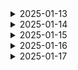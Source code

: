 <details>
<summary>
  2025-01-13 
</summary>

## 1. 개인 아이디어 제시

## 1) 문제 상황

→ 해외 여행을 처음 가는 사람

→ 여행 계획을 짜는 데 어려움이 있는 사람

→ 혼자 여행을 가기 싫은 사람

등등..

예시로 든 위에 사람들 외에도 많은 사람들은 여행사의 **‘패키지’** 상품을 이용한다.

하지만 패키지 상품을 사용해봤을 때 단점은 ‘빡빡한 스케줄, 원치 않는 루트,  같은 패키지를 이용하는 일행’ 등이 있다.

그래서 여행을 가고 싶지만 가기 쉽지 않은 사람들을 위해 생각한 서비스이다.

## 2) 주요 기능

### **1️⃣ 매칭**

사용자가 원하는 여행 스타일을 입력 받아 니즈가 비슷한 회원끼리 매칭. 매칭된 사용자들끼리 실시간 채팅/화상 통화를 통해 정해진 양식(여행 계획 템플릿)에 맞춰 여행 계획을 세워 글 등록.여행사 쪽에서 글을 보고 추진할 수 있는 여행 계획을 채택하는 방식

**사용자가 이 서비스를 사용하기 위해 입력해야 할 정보 (예상)** 

- 음주 유/무/상관없음
- 디저트 선호도
- 숙박 중요도
- 일정 기간 동안 많은 장소 방문을 희망 VS 여유로운 여행을 희망하는지 등등의 활동 스타일
- 원하는 여행 주제 작성 (EX 디저트 여행, 그 나라의 문화를 알기, 식도락 여행 등등)
- 동행자의 선호 사항

등등

여행 계획 템플릿

⇒ 사용자들이 쉽게 여행 계획을 만들 수 있도록, 다양한 여행지와 활동을 카테고리 별로 나누어 제공 

### 2️⃣**기존 패키지 비교 (고려)**

여행사 API(하나투어, 모두투어, 노란풍선등등,,)를 활용하여 여행사 측

에서 제공하는 패키지 비교 기능 ⇒ 선택 시 해당 사이트로 이동

❗여행사 API를 쓸 수 있는지 확인해야 함(문의 필수)/ 불가능 시 웹 크롤링.. 또는 사용X

### 3️⃣커뮤니티 / 피드백

실제 이 사이트를 이용했을 때 후기를 공유할 수 있는 커뮤니티

### 4️⃣ 현지 여행사 승인 시스템

⇒ 사용자들의 여행 계획을 보고 여행을 채택할 경우 사용자들과의 실시간 채팅으로 연결되어 여행 계획 조정

→ 실시간 커뮤니케이션 시스템

→ 예약 및 일정을 관리할 수 있는 기능

※ 예를 들어, 사용자가 작성한 일정이 현지 여행사의 서비스 제공 범위 내에 있는 지 확인하고, 필요한 경우 여행 일정을 조정/보완해야 하기 때문

또한, 반대로 여행사 측에서 맞춤형 패키지를 제공하는 페이지도 있으면 괜찮을 듯

### 5️⃣ 알림 시스템

⇒ 진행 상황에 대해 알림

## 3) 추가할 수 있는 기능

### **1️⃣ 다국적 언어 지원**

⇒ 다양한 국가에서 여행하는 사람들과 매칭 될 수 있는 방향을 고려해 보는 것도 나쁘지 않을 듯

⇒ 각국의 문화, 예절, 여행지 팁, 주의 사항을 제공

## 4) 서비스 이점

### **1️⃣ 비용 절감**

⇒ 기존 여행사의 패키지 여행은 때때로 너무 비싸거나, 사용자가 원하지 않는 부분이 포함되어 있을 

수 있다. 그러나 이 서비스는 사용자가 선택한 여행 일정 만으로 패키지를 구성할 수 있어 더 저렴한 여행을 즐길 수 있다. 자신의 예산에 맞는 여행 계획을 설정하여 비용 효율적인 여행을 만들 수 있다는 것이다.

### 2️⃣ 만족도 향상

⇒ 사용자가 직접 만든 여행 계획을 채택하는 서비스 이기에 차별화된 서비스를 제공하고

이를 통해 독창적이고 창의적인 상품을 원하는 고객 유치 가능

⇒ 자신이 만든 계획이 실제 여행으로 이어질 경우, 그 여행사에 대한 만족감을 느끼고 재이용성이 높다

## 5) 기존 서비스와의 차별점

### **1️⃣ 실행 방식**

⇒ 대형 여행사(EX 하나투어, 모두투어 등등)가 아닌 현지 여행사와의 직접적인 협력을 통해 사용자의 여행 계획을 실행 가능 하도록 예약하고 실행하는 방식

### 2️⃣ 패키지 여행의 개인화

⇒ 사용자가 **전체 여행 계획**을 **자유롭게 설정**하고, 자신만의 여행 스타일에 맞춘 일정, 활동, 숙박 등을 완전히 개인화할 수 있습니다. 

## 백(GPT)

1. 매칭 시스템
    
    → 사용자들의 여행 취향 및 스타일을 기반으로 매칭 알고리즘
    
    → 매칭된 사용자들의 정보를 저장, 비교, 연결할 수 있는 데이터 처리
    
    → 매칭된 사용자들 간의 메시지 기록 저장 및 관리
    
2. 여행 계획 관리 및 템플릿 처리
    
    → 사용자가 작성항 여행 계획을 서버에서 저장, 업데이트, 삭제할 수 있는 기능
    
    → 다양한 여행 계획 템플릿을 미리 제공하고 이를 수정할 수 있도록 지원
    
3. 알림 시스템
    
    → 여행 계획 진행 상황에 대해 사용자에게 알림을 전송(예: 여행사 승인, 매칭된 사용자와의 소통알림 등등)
    
4. 예약 및 일정 관리
    
    → 동기화된 데이터 관리로 실시간으로 일정 변경 및 업데이트 반영
    

## 프론트(GPT)

1. 사용자 인터페이스 디자인
    
    → 뭐,,실시간 소통 인터페이스, 반응형 웹/앱 디자인 등등
    
2. 사용자 입력 및 정보 처리
3. 여행 계획 템플릿
4. 매칭 및 사용자 간 소통
    
    → 사용자 간 매칭 결과를 명확히 보여주는 화면
    
    1. 알림 기능
        
        → UI
        
    
    → 실시간 채팅 및 화상 통화 기능을 위한 인터페이스
    
5. 예약 일정
    
    → 일정 관리 화면에서 여행 계획 변경 및 상세 일정 확인

## 2. 아이디어 회의

회의를 통해 나온 아이디어 중 구현가능성, 참신성 등 기준을 놓고 아이디어회의를 진행하였다.

피그마를 활용하여 아이디어 시나리오를 작성과 미팅을 통해 주제 선정과 아이디어 구체화 방향을 잡았다.

- [2x2 Matrix Template on Figma](https://www.figma.com/board/FNf9cPH8OR9HqrHQLJR7Ay/2x2-Matrix-Template-(Community)?node-id=0-1&p=f&t=jCfOiUcPCLiMWiKo-0)

- [Notion Document](https://www.notion.so/8153d7cd54614cdda84829a6e8053bf5?d=ba4b5ba17b4a42bba6dc405f5e521412#e0ca957de0774eec8b13335365780fe7)

## 3. webRTC
= 브라우저 간 실시간 통신을 가능하게 하는 기술

1. navigator.mediaDevices.getUserMedia()

    => 사용자 장치의 카메라와 마이크에서 미디어 스트림을 가져오는 API

```
ex) 
navigator.mediaDevices.getUserMedia({ video: true, audio: true })
  .then((stream) => {
  })
  .catch((error) => {
    console.error("Error accessing media devices", error);
  });
```

2. RTCPeerConnection

    => 오디오 및 비디오 스트림을 교환하는데 사용

```
const peerConnection = new RTCPeerConnection();

stream.getTracks().forEach(track => {
  peerConnection.addTrack(track, stream);
}); // 로컬 미디어 스트림 추가

// ICE 후보 처리
peerConnection.onicecandidate = (event) => {
  if (event.candidate) {
  } // 시그널링 서버로 보내기
};

peerConnection.ontrack = (event) => {
  const remoteStream = event.streams[0];
  const remoteVideo = document.querySelector('#remote-video');
  remoteVideo.srcObject = remoteStream;
};// 원격 스트림 처리
```

... 추후 더 공부 예정

## 4. 느낀점점
=> webRTC를 사용하기 위해서 API를 연결하는 과정을 알아보았다. 아이디어 구체화를 하는 과정에서 AI를 사용하면 더 좋을 거 같다는 의견에 이 부분을 어떻게 연결해야할 지 좀 더 알아봐야 할 것 같다.

</details>

<details>
<summary>
  2025-01-14 
</summary>

  # 💻 아이디어 기획

  - [아이디어 고도화](https://www.figma.com/board/2zJB2KigZgpFTxEPSVnbUj/%EA%B8%B0%EB%8A%A5-%EA%B3%A0%EB%8F%84%ED%99%94?node-id=0-1&p=f&t=KL81nPwpbUIYEwFs-0)

  ## 2차 미팅 진행
  - Q) 가고자 하는 곳에 비행기가 없을 경우?
    => [스카이스캐너API](https://developers.skyscanner.net/docs/flights-live-prices/overview)
      를 통해 출발지-도착지 검색 후만 검색을 입력했을 때 결과값을 활용
  - Q) 공동 작업 필수로 넣기
    => getDisplayMedia API 활용 예상

# git 공부 및 정리
```jsx
git init
```

⇒ 새로운 Git 저장소(repository)를 생성할 때 사용

## staging area

⇒ commit을 하기 전에 commit할 파일을 골라 놓는 곳

- staging
    
    = staging area에 파일 넣는 행위
    
    → **git add  명령어로 넣음**
    

## repository

⇒ commit된 파일의 버전들을 모아 놓는 곳

# git add

1.

```jsx
git add 파일명1, 파일명2 
=> 여러 파일 스테이징
```

2.

```jsx
git add .
=> 모든 파일을 전부 스테이징
```

1. 상태 확인

```jsx
git stateus
=> 지금 변경된 파일, 스테이징된 파일을 알려줌
```

1. 스테이징 취소

```jsx
git restore --staged 파일명
```

# git commit

1. commit

```jsx
git commit -m '메세지'
```

1. 상태 확인

```jsx
git log --all --oneline 
git log -=all --oneline --graph //그래프로 그려줌
=> commit 기록을 한 눈에 파악하기
	입력 후엔 Vim 에디터가 켜져서 j,k 키로 위아래 스크롤이 가능, q키로 종료
```

VScode 에디터에서 

➕ 누르면 git add

✔️ 누르면 git commit 

# diff

1. 과거 특정 파일과 현재 파일 비교

```jsx
git diff(tool) 커밋id
```

1. 과거 특정 commit 2개 간의 차이점 비교

```jsx
git diff(tool) 커밋id1 커밋id2
```

Vim 에디터가 켜질 경우

hjkl 로 움직일 수 있고 :q 여러번 또는 :qa 임

근데 **git graph**

# git branch

⇒ 프로젝트의 복사본을 만드는 것과 같음

```jsx
git branch 브랜치이름
```

⇒ 브랜치’만’ 생성

```jsx
git switch 브랜치이름
//전에는 git checkout 브랜치명 을 사용
```

⇒ 브랜치 이동

```jsx
git status
```

⇒ 현재 위치 확인

# git merge

⇒ 브랜치에서 작업한 코드를 main브랜치에 합하는 것

1. push하려는 브랜치로 이동 (ex git switch main)
2. 합치려는 브랜치 입력

```jsx
git switch main
git merge 브랜치명
```

※ 합칠 때 주의사항

⇒ master와 banch에서 같은 파일, 같은 줄 CONFLICT 발생

<<<< / >>>> / ==== 쓸데없는 것을 지우고 원하는 코드만 남기기

그 후

```jsx
git add 파일명
git commit -m '메세지'
```

## 요약

```jsx
브랜치 생성 => git branch 브랜치명
브랜치 이동 => git switch 브랜치명
브랜치 합치기 main/master 브랜치로 이동한 뒤=>  git merge 브랜치명
브랜치마다 commit 내역을 그래프로 보고 싶을 경우 => git log--graph--online--all
브랜치 합칠 때 conflict발생 시 파일열어서 수정 후 => git add, commit

```

# git restore

⇒ 최근 commit된 상태로 현재 파일의 수정 내역을 되돌릴 수 있음

```jsx
git restore 파일명
git restore --source 커밋아이디 파일명 //입력한 파일이 특정 커밋 아이디 시점으로 복귀
```

# git revert
⇒ 3개의 commit 중 2번째 파일이 문제가 많아서 commit을 취소하고 싶다?

실은 없애는 건 아니고 commit하나를 취소한 commit이 생성되는 것

```jsx
git revert 커밋아이디
```

→ 입력하면 에디터가 뜨는데 커밋메세지 수정하고 닫기

→ 만약 Vim에디터가 뜰 경우? 이 또한 커밋메세지 수정하라는 건데 수정하려면 i눌러서 수정

아닐 경우 esc 누른 후 :wq

# git reset

⇒ 걍 최대한 최대한도 아니고 사용하지 않는다 생각
</details>


<details>
<summary>
  2025-01-15 
</summary>
  
  # 💻 Jira

  = 프로젝트 관리 및 이슈 추적 시스템

→ 비슷한 서비스:  Github, Trello 등

- 장점
    - 애자일 한 프로젝트 관리 도구 제공
        
        → 칸반, 스크럼 등의 개발 방식간략한 UI/UX, 타앱과의 연동성(Gihub, Slack 등)
        
    - 이슈 관리
        
        → 이슈를 세분화하여 다양한 업무를 계층화 할 수 있음
        
- 특징
    1. 이슈 및 작업 관리 
        1. 이슈 트래킹 (이슈 추적)
        2. 이슈 워크플로우 ⇒ 이슈의 진행 상황을 시각적으로 추적
    2. 프로젝트 관리
    3. 팀 협업
        1. 사용자 및 역할 관리 ⇒ 각 팀원의 역할과 권한을 부여할 수 있고, 관리자는 팀원들이 어떤 작업을 할 수 있을지 세부적으로 조정 가능
    4. 자동화
        1. 반복적인 작업을 자동화할 수 있는 기능 
        2. 특정 작업에 대해 알림을 설정하여 팀 내의 중요 변경 사항이나 이벤트에 대해 알릴 수 있음
    

## EPIC

= 제일 큰 기능 단위나 프로젝트의 주요 영역을 나타냄

→ 여러 개의 작은 작업으로 분해해야할 큰 목표 또는 기능으로 표

- 주로 Major Feature들을 중심으로 정의
- 해당 이슈의 출처와 목적을 분명하게 하기 위해 ~~으로서, ~이 필요하다는 식으로 작성하는 것을 추천
- 장기적인 목표로, 한 번에 완료될 수 없는 큰 작업

## 태스크(Task)

= 실제로 수행해야 할 구체적인 작업이나 활동

→ 구체적인 작업 단위

## 하위 작업(Sub Task)

= 위의 이슈들의 하위 작업

- commit이라고 생각하면 좋다

-----
# 개인 공부
- vue를 공부할 떈 axios 라이브러리를 사용하여 서버에 데이터 요청하였다. 검색 또는 gpt를 통해 서버 요청 관련 질문을 하였을 때 fetch()를 사용하는 결과가 많이 나와서 fetch에 대한 공부를 진행했다.

## fetch

```jsx
fetch().then().then()
```

- fetch() : 요청지 주소, method headers 등 요청정보, 데이터 정보(body)
- then():  첫번째 then. 받을 데이터 형태의 빈깡통으로 세팅 →나머지 랜더링 계속
- then() : 두번째 then. 실제 데이터가 담기는 곳 → 랜더링 완료 후 두번째 then 에 데이터가 있으면 다시 랜더링

### fetch의 사용: GET 방식으로 서버에 데이터 요청

```jsx
fetch('요청지 주소', { method : "GET" })       //메소드 방식 지정
        .then(res => res.json())              //json으로 받을 것을 명시
        .then(res => {                        //실제 데이터를 상태변수에 업데이트
            console.log(1, res);
            setValue(res);
		}); 
```

### fetch의 사용: POST 방식으로 서버에 데이터 요청

```jsx
fetch("요청지 주소", {
            method : "POST",          //메소드 지정
            headers : {               //데이터 타입 지정
                "Content-Type":"application/json; charset=utf-8"
            },
            body: JSON.stringify(data)   //실제 데이터 파싱하여 body에 저장
        }).then(res=>res.json())        // 리턴값이 있으면 리턴값에 맞는 req 지정
          .then(res=> {
            console.log(res);          // 리턴값에 대한 처리
          });
```

### 로그인 로직(fetch 사용)

```jsx
const response = await fetch(
      "요청지 주소",
      {
        method: "POST",
        headers: {
          "Content-Type": "application/json",
        },
        body: JSON.stringify({
          email: email,
          password: password,
        }),
      }
    );
    const result = await response.json();
```

- const response = await fetch(URL, options):
    - 첫 번째 인수 ⇒ 요청을 보낼 URL
    - 두 번째 인수 ⇒ 요청 옵션(메소드, 헤더, 바디 등)을 객체 형태로 전달
    - await ⇒ Promise가 완료될 때까지 기다린 후, 그 결과를 result에 저장

위 코드는 비동기식으로 작동하므로, await키워드를 사용하는 부분은 반드시 asyn 함수 내부에서 호출하기

### 회원가입 구현

```jsx
//서버 통신
try {
      const response = await fetch(
        " https://port-0-gateway-12fhqa2llofoaeip.sel5.cloudtype.app/auth/signup",
        {
          method: "POST",
          headers: {
            "Content-Type": "application/json",
          },
          body: JSON.stringify(payload),
        }
      );

      const data = await response.json();

      if (response.status === 201) {
        // Redirect to login.html
        console.log("성공! 이메일주소: " + data.email);
        navigate("/login"); // 로그인 성공시 홈으로 이동합니다.
      } else if (response.status === 400) {
        // Handle error
        alert(`회원가입 실패: ${data.email}`);
      }
    } catch (error) {
      console.error("오류 발생:", error);
    }
```

### 로그아웃

```jsx
sessionStorage.removeItem("token");
sessionStorage.removeItem("email");
sessionStorage.removeItem("role");
sessionStorage.removeItem("storeid");
```

⇒ sessionStorage에 갖고 있던 로그인 정보를 모두 버리기
</details>

<details>
<summary>
  2025-01-16 
</summary>

  # 📊[플로우 차트](https://www.figma.com/board/2zJB2KigZgpFTxEPSVnbUj/%EA%B8%B0%EB%8A%A5-%EA%B3%A0%EB%8F%84%ED%99%94?node-id=0-1&p=f&t=mGwDoWI0u6nyt1Ye-0)

  - 전체적인 프로젝트 흐름을 사용자와 여행사를 나눠 완성

  # 📜[기능명세서](https://www.notion.so/17c8b1bba83d806eaa23c10a39ce9ccd)

  - 페이지를 큰 틀로 잡고 사용자, 여행사 입장에서 각각의 상세 기능을 작성성

  # PWA

Progressive Web App

= 웹 사이트를 안드로이드/ios 모바일 앱처럼 사용할 수 있게 만드는 일종의 웹개발 기술

 

## 웹사이트를 PWA화 시키면 좋은 점

1. **스마트폰, 태블릿 바탕화면에 웹사이트를 설치 가능**
    
    ⇒ 설치된 앱을 구르면 상단 URL바가 제거된 크롬 브라우저가 뜸
    
2. **오프라인에서도 동작 가능**
    
    ⇒ service-worker.js라는 파일과 브라우저의 Cache storage  덕분
    
    (js로 게임 만들 때 유용)
    
3. **설치 유도 비용이 매우 적음**
    
    ⇒ 앱 설치를 유도하는 마케팅 비용이 적게 들어 좋음
    
    (웹사이트 방문자들에게 간단한 팝업을 띄워서 설치 유도 할 수 있음)
    

## 방법

⇒ manifest.json과 service-worker.js 라는 파일 2개만 사이트 로컬 경로에 있으면 브라우저가 PWA로 인식

**※ 프로젝트 생성 시!!**

```jsx
npx create-react-app 프로젝트명 --template cra-template-pwa
```

/index.js 로 간 후 

```jsx
serviceWorkerRegistraion.unregister();
// ↑ 이 부분을
serviceWorkerRegistraion.register();
// 변경
```

그 후 

```jsx
yarn build / npm run build 
```

를 진행하게 되면 위에 말한 두 파일이 자동으로 생성

여기까지 PWA 발행

---

## manifest.json / service-worker.js 파일 살펴보기

- manifest.json ⇒ 웹앱의 아이콘, 이름, 테마색 이런 부분을 결정
    
    ```jsx
    {
      "version" : "사용하고 있는앱의 버전.. 예를 들면 1.12 이런거",
      "short_name" : "설치 후 앱런처나 바탕화면에 표시할 짧은 12자 이름",
      "name" : "기본이름",
      "icons" : { 여러가지 사이즈별 아이콘 이미지 경로 },
      "start_url" : "앱아이콘 눌렀을 시 보여줄 메인페이지 경로",
      "display" : "standalone 아니면 fullscreen",
      "background_color" : "앱 처음 실행시 잠깐 뜨는 splashscreen의 배경색",
      "theme_color" : "상단 탭색상 등 원하는 테마색상",
    }
    ```
    
    등등 집어 넣을 수 있음
    
    ➕ version, scope 항목은 추가로 검색해보기
    
    ```jsx
    <link rel="manifest" href="/manifest.webmanifest">
    ```
    
    ⇒ 웹앱에서 사용하는 모든 html 
    
- service-worker.js
    
    ⇒ 기존의 앱 같은 건 설치할 때 스토어 가서 설치하면 앱 구동에 필요한 이미지, 데이터들이 전부 하드에 설치
    
    그 후 앱을 실행하면 앱 구성에 필요한 데이터를 서버에 요청하는 것이 아니라 하드에 이미 설치되어 있는 걸 그대로 가져와 씀
    
    이러한 것을 흉내내도록 도와주는 파일
    
    [참고 url]
    
    (공식 튜토리얼) https://developers.google.com/web/fundamentals/primers/service-workers
    
    (샘플) https://googlechrome.github.io/samples/service-worker/basic/
    
    ⇒ service worker 파일을 내가 만들고 싶다? 그때 참고
    

## PWA 커스터마이징

1. **하드에 설치할 파일 중 HTML을 제외하기**
    
    node_modules/react-scripts/config/webpack.config.js 
    
    ```jsx
    new WorkboxWebpackPlugin.InjectManifest({
        swSrc,
        dontCacheBustURLsMatching: /\.[0-9a-f]{8}\./,
        exclude: [/\.map$/, /asset-manifest\.json$/, /LICENSE/], 
    ```
    
    - exclude ⇒ 어떤 파일을 캐싱하지 않을 건지 결정하는 부분
        
        정규식으로 작성하는데 정규식과 일치하는 파일명을 제외합니다.
        
        그래서 원하는 HTML 파일을 여기 등록하시면 끝입니다.
</details>

<details>
<summary>
  2025-01-17 
</summary>

# 💻 프론트
  - [와이어 프레임](https://www.figma.com/design/Y6gwYWBepPRNpY430a2Z3N/%EC%9A%B0%EB%81%BC%EB%81%BC!?node-id=84-2&p=f&t=4QrMS1PVLGHYU2hm-0)
   => 프로젝트의 흐름을 대략적으로 구성한 후 디자인 할 예정

# 💻 백엔드
  - [ERD](https://www.erdcloud.com/d/prF7Dk9f9aDdtQqLy)
  => 기능 명세서를 기반으로 ERD 작성

# 개인 공부
  => 프로젝트를 진행하는데 사용 할 프레임워크를 정함


    예상) 1. zustand 
          2.tailwind

  # Tailwind css

= 유틸리티-퍼스트(utility-first) CSS 프레임워크로, HTML에 직접 클래스들을 추가하여 스타일을 구성하는 방식

- 기존 css와 차이점
    
    ⇒ 특정 스타일을 클래스 이름으로 표현하고 이를 조합하여 원하는 디자인을 빠르게 구현할 수 있음
    
    1. 기존 css
    
    ```jsx
    .card {
      width: 300px;
      padding: 20px;
      border-radius: 10px;
      background-color: #f5f5f5;
    }
    
    .card h2 {
      font-size: 1.5rem;
      color: #333;
    }
    
    .card p {
      font-size: 1rem;
      color: #666;
    }
    ```
    
    ⇒ css 파일을 분리하여 관리하고, 각 요소의 스타일을 클래스로 정의한 후 HTML에서 적용.
    
    스타일을 재사용할 수 있으나, 코드가 길어져서 복잡해지기 쉬우며, 각 클래스가 무엇을 의미하는지 바로 알기 어려움
    
    1. Tailwind CSS (유틸리티- 퍼스트 방식)
    
    ```jsx
    <div class="w-72 p-5 rounded-lg bg-gray-200">
      <h2 class="text-xl text-gray-800">Title</h2>
      <p class="text-base text-gray-600">Description text</p>
    </div>
    
    ```
    
    ⇒ HTML 요소에 직접 적용하여 스타일 구성 가능
    

## 사용 방법

### npm

1. Tailwind CSS 설치

```jsx
npm install -D tailwindcss postcss autoprefixer

```

1. Tailwind 설정 파일 생성

```jsx
npx tailwindcss init
```

1. PostCSS 설정 파일 생성
    
    ⇒ (Tailwind와 PostCSS를 연결)
    프로젝트 루트 디렉터리에 postcss.config.js 파일을 생성하고 다음 내용을 추가
    

```jsx
module.exports = {
  plugins: {
    tailwindcss: {},
    autoprefixer: {},
  },
}

```

1. Tailwind의 기본 CSS 파일 생성
    
    ⇒src 폴더에 styles.css 파일을 생성하고, 아래와 같이 Tailwind CSS를 임포트
    

```jsx
// src/styles.css
@tailwind base;
@tailwind components;
@tailwind utilities;
```

### Tailwind CDN

```jsx
// Tailwind CSS CDN 링크 
<link href="https://cdn.jsdelivr.net/npm/tailwindcss@2.2.19/dist/tailwind.min.css" rel="stylesheet">
```

## Tailwind CSS 구성

⇒ tailwind.config.js 파일을 통해 커스터마이징

</details>
